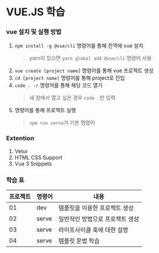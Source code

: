 # VUE.JS 학습

### vue 설치 및 실행 방법
1. ```npm install -g @vue/cli``` 명령어를 통해 전역에 vue 설치
    > yarn이 있으면 ```yarn global add @vue/cli``` 명령어 사용
2. ```vue create [project name]``` 명령어를 통해 vue 프로젝트 생성
3. ```cd [project name]``` 명령어를 통해 project로 진입
4. ```code . -r``` 명령어를 통해 해당 코드 열기
    > 새 창에서 열고 싶은 경우 ```code .```만 입력
5. 명령어를 통해 프로젝트 실행
    > ```npm run serve```가 기본 명령어

### Extention
1. Vetur
2. HTML CSS Support
3. Vue 3 Snippets

### 학습 표
프로젝트 | 명령어 | 내용 
-- | -- | --
01 | dev | 템플릿을 이용한 프로젝트 생성
02 | serve | 일반적인 방법으로 프로젝트 생성
03 | serve | 라이프사이클 훅에 대한 설명
04 | serve | 템플릿 문법 학습